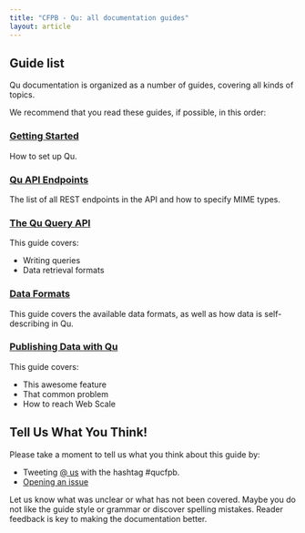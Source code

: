 ```yaml
---
title: "CFPB - Qu: all documentation guides"
layout: article
---
```


## Guide list

Qu documentation is organized as a number of guides, covering all kinds of topics.

We recommend that you read these guides, if possible, in this order:


### [Getting Started](/qu/articles/getting_started.html)

How to set up Qu.

### [Qu API Endpoints](/qu/articles/endpoints.html)

The list of all REST endpoints in the API and how to specify MIME types.

### [The Qu Query API](/qu/articles/queries.html)

This guide covers:

 * Writing queries
 * Data retrieval formats
 
### [Data Formats](/qu/articles/data_formats.html)

This guide covers the available data formats, as well as how data is self-describing in Qu.

### [Publishing Data with Qu](/qu/articles/data_publishing.html)

This guide covers:

 * This awesome feature
 * That common problem
 * How to reach Web Scale


## Tell Us What You Think!

Please take a moment to tell us what you think about this guide by:

 * Tweeting [@ us](https://twitter.com/cfpb) with the hashtag #qucfpb.
 * [Opening an issue](https://github.com/cfpb/qu/issues/new)

Let us know what was unclear or what has not been covered. Maybe you do not like the guide style or grammar or discover spelling mistakes. Reader feedback is key to making the documentation better.
